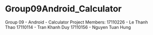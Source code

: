 # Group09Android_Calculator
Group 09 - Android - Calculator Project
Members:
17110226 - Le Thanh Thao
17110114 - Tran Khanh Duy
17110156 - Nguyen Tuan Hung
